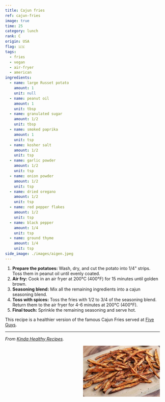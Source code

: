 ```yaml
---
title: Cajun fries
ref: cajun-fries
image: true
time: 25
category: lunch
rank: C
origin: USA
flag: 🇺🇸
tags:
  - fries
  - vegan
  - air-fryer
  - american
ingredients:
  - name: large Russet potato
    amount: 1
    unit: null
  - name: peanut oil
    amount: 1
    unit: tbsp
  - name: granulated sugar
    amount: 1/2
    unit: tbsp
  - name: smoked paprika
    amount: 1
    unit: tsp
  - name: kosher salt
    amount: 1/2
    unit: tsp
  - name: garlic powder
    amount: 1/2
    unit: tsp
  - name: onion powder
    amount: 1/2
    unit: tsp
  - name: dried oregano
    amount: 1/2
    unit: tsp
  - name: red pepper flakes
    amount: 1/2
    unit: tsp
  - name: black pepper
    amount: 1/4
    unit: tsp
  - name: ground thyme
    amount: 1/4
    unit: tsp
side_image: ./images/aigen.jpeg
---
```


1. **Prepare the potatoes:** Wash, dry, and cut the potato into 1/4" strips. Toss them in peanut oil until evenly coated.
2. **Air fry:** Cook in an air fryer at 200°C (400°F) for 15 minutes until golden brown.
3. **Seasoning blend:** Mix all the remaining ingredients into a cajun seasoning blend.
4. **Toss with spices:** Toss the fries with 1/2 to 3/4 of the seasoning blend. Return them to the air fryer for 4-6 minutes at 200°C (400°F).
5. **Final touch:** Sprinkle the remaining seasoning and serve hot.

This recipe is a healthier version of the famous Cajun Fries served at [Five Guys](https://www.fiveguys.com/).

---


_From [Kinda Healthy Recipes](https://masonfit.com/copycat-five-guys-cajun-fries/)._

<img src="images/cajun_fries.jpg" style="width:250px; float:right;"/>